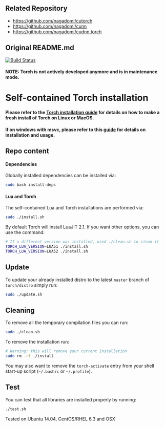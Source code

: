 ## Related Repository

- https://github.com/nagadomi/cutorch
- https://github.com/nagadomi/cunn
- https://github.com/nagadomi/cudnn.torch

## Original README.md

[![Build Status](https://travis-ci.org/torch/distro.svg?branch=master)](https://travis-ci.org/torch/distro)

#### NOTE: Torch is not actively developed anymore and is in maintenance mode.

Self-contained Torch installation
============

#### Please refer to the [Torch installation guide](http://torch.ch/docs/getting-started.html#_) for details on how to make a fresh install of Torch on Linux or MacOS.
#### If on windows with msvc, please refer to this [guide](win-files/README.md) for details on installation and usage.


## Repo content
#### Dependencies
Globally installed dependencies can be installed via:
```bash
sudo bash install-deps
```

#### Lua and Torch
The self-contained Lua and Torch installations are performed via:
```bash
sudo ./install.sh
```

By default Torch will install LuaJIT 2.1. If you want other options, you can use the command:
```bash
# If a different version was installed, used ./clean.sh to clean it
TORCH_LUA_VERSION=LUA51 ./install.sh
TORCH_LUA_VERSION=LUA52 ./install.sh
```

## Update
To update your already installed distro to the latest `master` branch of `torch/distro` simply run:
```bash
sudo ./update.sh
```

## Cleaning
To remove all the temporary compilation files you can run:
```bash
sudo ./clean.sh
```

To remove the installation run:
```bash
# Warning: this will remove your current installation
sudo rm -rf ./install
```
You may also want to remove the `torch-activate` entry from your shell start-up script (`~/.bashrc` or `~/.profile`).

## Test
You can test that all libraries are installed properly by running:
```bash
./test.sh
```

Tested on Ubuntu 14.04, CentOS/RHEL 6.3 and OSX
